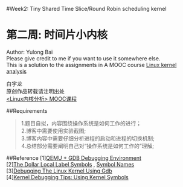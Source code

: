 #Week2: Tiny Shared Time Slice/Round Robin scheduling kernel
# 第二周: 时间片小内核

  Author: Yulong Bai  
  Please give credit to me if you want to use it somewhere else.  
  This is a solution to the assignments in A MOOC course [Linux kernel analysis](http://mooc.study.163.com/course/USTC-1000029000)

  白宇龙  
  原创作品转载请注明出处   
[\<Linux内核分析\> MOOC课程](http://mooc.study.163.com/course/USTC-1000029000)

##Requirements
>1.题目自拟，内容围绕操作系统是如何工作的进行；  
>2.博客中需要使用实验截图;  
>3.博客内容中需要仔细分析进程的启动和进程的切换机制;  
>4.总结部分需要阐明自己对“操作系统是如何工作的”理解;  
  
##Reference
[1][QEMU + GDB Debugging Environment](https://www.ece.cmu.edu/~ee349/f-2012/lab2/qemu.pdf)  
[2][The Dollar Local Label Symbols](https://sourceware.org/binutils/docs-2.18/as/Symbol-Names.html) , [Symbol Names](http://tigcc.ticalc.org/doc/gnuasm.html#SEC46)  
[3][Debugging The Linux Kernel Using Gdb](http://www.elinux.org/Debugging_The_Linux_Kernel_Using_Gdb#Debugging_a_kernel_module_.28.o_and_.ko_.29)  
[4][Kernel Debugging Tips: Using Kernel Symbols](http://elinux.org/Kernel_Debugging_Tips#Using_kernel_symbols)
